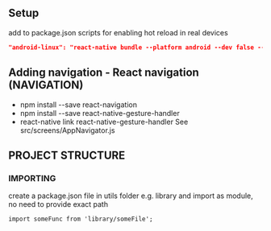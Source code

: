 ## Setup
add to package.json scripts for enabling hot reload in real devices
```json
"android-linux": "react-native bundle --platform android --dev false --entry-file index.js --bundle-output android/app/src/main/assets/index.android.bundle --assets-dest android/app/src/main/res && react-native run-android",
```

## Adding navigation - React navigation (NAVIGATION)
- npm install --save react-navigation
- npm install --save react-native-gesture-handler
- react-native link react-native-gesture-handler
See src/screens/AppNavigator.js

## PROJECT STRUCTURE
### IMPORTING
create a package.json file in utils folder e.g. library and import as module, no need to provide exact path
```
import someFunc from 'library/someFile';
```
